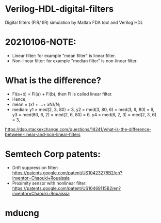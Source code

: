 # Verilog-HDL-digital-filters

Digital filters (FIR/ IIR) simulation by Matlab FDA tool and Verilog HDL

# 20210106-NOTE:
* Linear filter:        for example "mean filter" is linear filter.
* Non-linear filter:    for example "median filter" is non-linear filter.

# What is the difference?
* Fi(a+b) = Fi(a) + Fi(b), then Fi is called linear filter.
* Hence, 
* mean = (x1 + ...+ xN)/N; 
* median:
                  y1 = med(2, 3, 80) = 3,
                  y2 = med(3, 80, 6) = med(3, 6, 80) = 6,
                  y3 = med(80, 6, 2) = med(2, 6, 80) = 6,
                  y4 = med(6, 2, 3) = med(2, 3, 6) = 3,

https://dsp.stackexchange.com/questions/14241/what-is-the-difference-between-linear-and-non-linear-filters

# Semtech Corp patents:

* Drift suppression filter:
                 https://patents.google.com/patent/US10423278B2/en?inventor=Chaouki+Rouaissia
* Proximity sensor with nonlinear filter: 
                 https://patents.google.com/patent/US10469115B2/en?inventor=Chaouki+Rouaissia

# mducng
